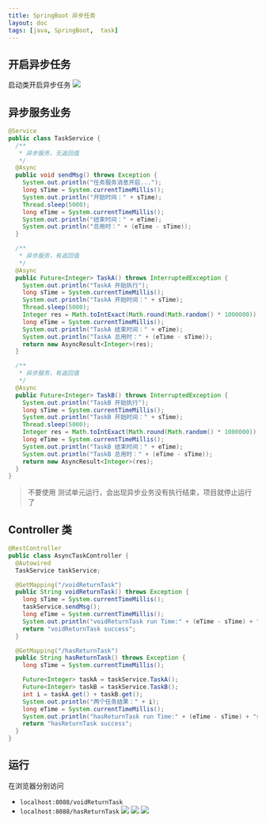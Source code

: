 ```yaml
---
title: SpringBoot 异步任务
layout: doc
tags: [java, SpringBoot,  task]
---
```


## 开启异步任务
启动类开启异步任务
![](https://raw.githubusercontent.com/xing403/images-repo/main/assets/website/20220520110255.png)
## 异步服务业务
```java
@Service
public class TaskService {
  /**
   * 异步服务，无返回值
   */
  @Async
  public void sendMsg() throws Exception {
    System.out.println("任务服务消息开启...");
    long sTime = System.currentTimeMillis();
    System.out.println("开始时间：" + sTime);
    Thread.sleep(5000);
    long eTime = System.currentTimeMillis();
    System.out.println("结束时间：" + eTime);
    System.out.println("总用时：" + (eTime - sTime));
  }

  /**
   * 异步服务，有返回值
   */
  @Async
  public Future<Integer> TaskA() throws InterruptedException {
    System.out.println("TaskA 开始执行");
    long sTime = System.currentTimeMillis();
    System.out.println("TaskA 开始时间：" + sTime);
    Thread.sleep(5000);
    Integer res = Math.toIntExact(Math.round(Math.random() * 1000000));
    long eTime = System.currentTimeMillis();
    System.out.println("TaskA 结束时间：" + eTime);
    System.out.println("TaskA 总用时：" + (eTime - sTime));
    return new AsyncResult<Integer>(res);
  }

  /**
   * 异步服务，有返回值
   */
  @Async
  public Future<Integer> TaskB() throws InterruptedException {
    System.out.println("TaskB 开始执行");
    long sTime = System.currentTimeMillis();
    System.out.println("TaskB 开始时间：" + sTime);
    Thread.sleep(5000);
    Integer res = Math.toIntExact(Math.round(Math.random() * 1000000));
    long eTime = System.currentTimeMillis();
    System.out.println("TaskB 结束时间：" + eTime);
    System.out.println("TaskB 总用时：" + (eTime - sTime));
    return new AsyncResult<Integer>(res);
  }
}
```
> 不要使用 测试单元运行，会出现异步业务没有执行结束，项目就停止运行了

## Controller 类
```java
@RestController
public class AsyncTaskController {
  @Autowired
  TaskService taskService;

  @GetMapping("/voidReturnTask")
  public String voidReturnTask() throws Exception {
    long sTime = System.currentTimeMillis();
    taskService.sendMsg();
    long eTime = System.currentTimeMillis();
    System.out.println("voidReturnTask run Time:" + (eTime - sTime) + "s");
    return "voidReturnTask success";
  }

  @GetMapping("/hasReturnTask")
  public String hasReturnTask() throws Exception {
    long sTime = System.currentTimeMillis();

    Future<Integer> taskA = taskService.TaskA();
    Future<Integer> taskB = taskService.TaskB();
    int i = taskA.get() + taskB.get();
    System.out.println("两个任务结果：" + i);
    long eTime = System.currentTimeMillis();
    System.out.println("hasReturnTask run Time:" + (eTime - sTime) + "s");
    return "hasReturnTask success";
  }
}
```
## 运行
在浏览器分别访问
* `localhost:8088/voidReturnTask`
* `localhost:8088/hasReturnTask`
![](https://raw.githubusercontent.com/xing403/images-repo/main/assets/website/20220520110841.png)
![](https://raw.githubusercontent.com/xing403/images-repo/main/assets/website/20220520110912.png)
![](https://raw.githubusercontent.com/xing403/images-repo/main/assets/website/20220520110951.png)




